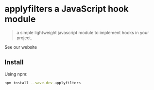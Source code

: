 # applyfilters a JavaScript hook module

> a simple lightweight javascript module to implement hooks in your project.

See our website 
## Install

Using npm:

```sh
npm install --save-dev applyfilters
```